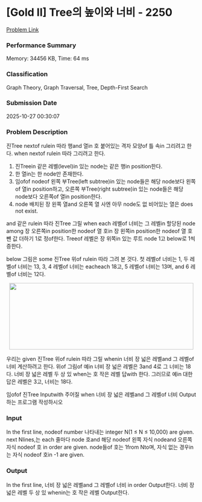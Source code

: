 <!-- Official English translation (US) — human-reviewed -->
<!-- Original: README.md -->
<!-- Translation generated: 2025-10-26 16:46:49 UTC -->

# [Gold II] Tree의 높이와 너비 - 2250 

[Problem Link](https://www.acmicpc.net/problem/2250) 

### Performance Summary

Memory: 34456 KB, Time: 64 ms

### Classification

Graph Theory, Graph Traversal, Tree, Depth-First Search

### Submission Date

2025-10-27 00:30:07

### Problem Description

<p>진Tree nextof rulein 따라 행and 열in 호 붙어있는 격자 모양of 틀 속in 그리려고 한다. when nextof rulein 따라 그리려고 한다.</p>

<ol>
	<li>진Treein 같은 레벨(level)in 있는 node는 같은 행in position한다.</li>
	<li>한 열in는 한 node만 존재한다.</li>
	<li>임ofof nodeof 왼쪽 부Tree(left subtree)in 있는 node들은 해당 node보다 왼쪽of 열in position하고, 오른쪽 부Tree(right subtree)in 있는 node들은 해당 node보다 오른쪽of 열in position한다.</li>
	<li>node 배치된 장 왼쪽 열and 오른쪽 열 사엔 아무 node도 없 비어있는 열은 does not exist.</li>
</ol>

<p>and 같은 rulein 따라 진Tree 그릴 when each 레벨of 너비는 그 레벨in 할당된 node among 장 오른쪽in position한 nodeof 열 호in 장 왼쪽in position한 nodeof 열 호 뺀 값 더하기 1로 정of한다. Treeof 레벨은 장 위쪽in 있는 루트 node 1고 below로 1씩 증한다.</p>

<p>below 그림은 some 진Tree 위of rulein 따라 그려 본 것다. 첫  레벨of 너비는 1, 두  레벨of 너비는 13, 3, 4 레벨of 너비는 eacheach 18고, 5 레벨of 너비는 13며, and 6 레벨of 너비는 12다.</p>

<p style="text-align: center;"><img alt="" src="https://upload.acmicpc.net/4e4aaa17-dc1d-4af9-a36a-3144259fb7d2/-/preview/" style="width: 488px; height: 176px;"></p>

<p>우리는 given 진Tree 위of rulein 따라 그릴 whenin 너비 장 넓은 레벨and 그 레벨of 너비 계산하려고 한다. 위of 그림of 예in 너비 장 넓은 레벨은 3and 4로 그 너비는 18다. 너비 장 넓은 레벨 두  상 있 when는 호 작은 레벨 답with 한다. 그러므로  예in 대한 답은 레벨은 3고, 너비는 18다.</p>

<p>임ofof 진Tree Inputwith 주어질 when 너비 장 넓은 레벨and 그 레벨of 너비 Output하는 프로그램 작성하시오</p>

### Input 

 <p>In the first line, nodeof number 나타내는 integer N(1 ≤ N ≤ 10,000) are given. next Nlines,는 each 줄마다 node 호and 해당 nodeof 왼쪽 자식 nodeand 오른쪽 자식 nodeof 호 in order are given. node들of 호는 1from Nto며, 자식 없는 경우in는 자식 nodeof 호in -1 are given.</p>

### Output 

 <p>In the first line, 너비 장 넓은 레벨and 그 레벨of 너비 in order Output한다. 너비 장 넓은 레벨 두  상 있 whenin는 호 작은 레벨 Output한다.</p>

